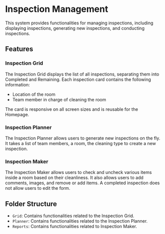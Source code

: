 # Inspection Management

This system provides functionalities for managing inspections, including displaying inspections, generating new inspections, and conducting inspections.

## Features

### Inspection Grid

The Inspection Grid displays the list of all inspections, separating them into Completed and Remaining. Each inspection card contains the following information:

- Location of the room
- Team member in charge of cleaning the room

The card is responsive on all screen sizes and is reusable for the Homepage.

### Inspection Planner

The Inspection Planner allows users to generate new inspections on the fly. It takes a list of team members, a room, the cleaning type to create a new inspection.

### Inspection Maker

The Inspection Maker allows users to check and uncheck various items inside a room based on their cleanliness. It also allows users to add comments, images, and remove or add items. A completed inspection does not allow users to edit the form.

## Folder Structure

- `Grid`: Contains functionalities related to the Inspection Grid.
- `Planner`: Contains functionalities related to the Inspection Planner.
- `Reports`: Contains functionalities related to Inspection Maker.
